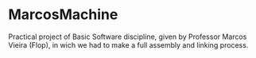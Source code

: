 # MarcosMachine
Practical project of Basic Software discipline, given by Professor Marcos Vieira (Flop), in wich we had to make a full assembly and linking process.
